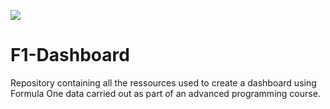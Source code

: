 
![](https://www.formula1.com/content/dam/fom-website/manual/Misc/ImolaManualAdds/GettyImages-1266598528.jpg)

# F1-Dashboard
Repository containing all the ressources used to create a dashboard using Formula One data carried out as part of an advanced programming course.
